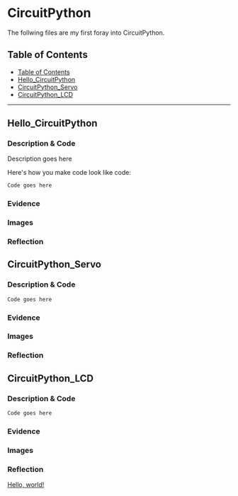 # CircuitPython
 The follwing files are my first foray into CircuitPython.
## Table of Contents
* [Table of Contents](#TableOfContents)
* [Hello_CircuitPython](#Hello_CircuitPython)
* [CircuitPython_Servo](#CircuitPython_Servo)
* [CircuitPython_LCD](#CircuitPython_LCD)
---

## Hello_CircuitPython

### Description & Code
Description goes here

Here's how you make code look like code:

```python
Code goes here

```


### Evidence

### Images

### Reflection

## CircuitPython_Servo

### Description & Code

```python
Code goes here

```

### Evidence

### Images

### Reflection


## CircuitPython_LCD

### Description & Code

```python
Code goes here

```

### Evidence

### Images

### Reflection

<a href="https://www.nathan-lam.com/blog/embed-video-in-github-readme.html" target="_blank">Hello, world!</a>
